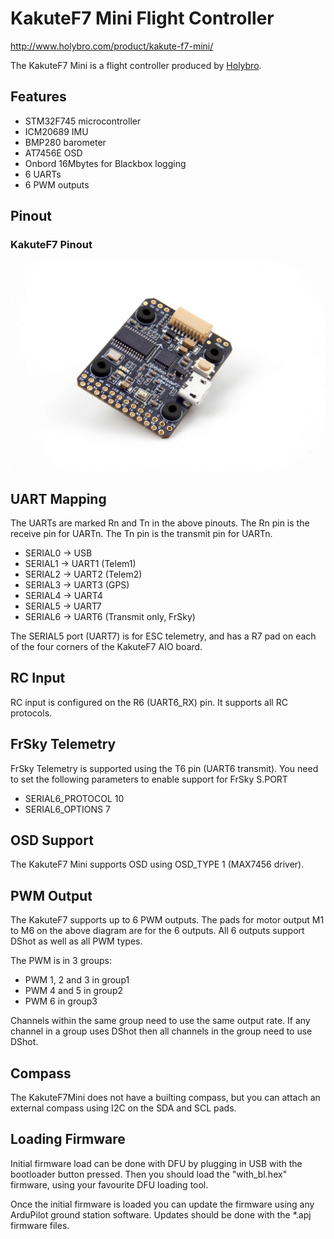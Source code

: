 # KakuteF7 Mini Flight Controller

http://www.holybro.com/product/kakute-f7-mini/

The KakuteF7 Mini is a flight controller produced by [Holybro](http://www.holybro.com/product/kakute-f7-mini/).

## Features

 - STM32F745 microcontroller
 - ICM20689 IMU
 - BMP280 barometer
 - AT7456E OSD
 - Onbord 16Mbytes for Blackbox logging
 - 6 UARTs
 - 6 PWM outputs

## Pinout

### KakuteF7 Pinout

![KakuteF7 Mini Board](kakutef7Mini.jpg "KakuteF7 Mini")


## UART Mapping

The UARTs are marked Rn and Tn in the above pinouts. The Rn pin is the
receive pin for UARTn. The Tn pin is the transmit pin for UARTn.

 - SERIAL0 -> USB
 - SERIAL1 -> UART1 (Telem1)
 - SERIAL2 -> UART2 (Telem2)
 - SERIAL3 -> UART3 (GPS)
 - SERIAL4 -> UART4
 - SERIAL5 -> UART7
 - SERIAL6 -> UART6 (Transmit only, FrSky)

The SERIAL5 port (UART7) is for ESC telemetry, and has a R7 pad on
each of the four corners of the KakuteF7 AIO board.

## RC Input
 
RC input is configured on the R6 (UART6_RX) pin. It supports all RC protocols.
 
## FrSky Telemetry
 
FrSky Telemetry is supported using the T6 pin (UART6 transmit). You need to set the following parameters to enable support for FrSky S.PORT
 
  - SERIAL6_PROTOCOL 10
  - SERIAL6_OPTIONS 7
  
## OSD Support

The KakuteF7 Mini supports OSD using OSD_TYPE 1 (MAX7456 driver).

## PWM Output

The KakuteF7 supports up to 6 PWM outputs. The pads for motor output M1 to M6 on the above diagram are for the 6 outputs. All 6 outputs support DShot as well as all PWM types.

The PWM is in 3 groups:

 - PWM 1, 2 and 3 in group1
 - PWM 4 and 5 in group2
 - PWM 6 in group3

Channels within the same group need to use the same output rate. If
any channel in a group uses DShot then all channels in the group need
to use DShot.

## Compass

The KakuteF7Mini does not have a builting compass, but you can attach an external compass using I2C on the SDA and SCL pads.

## Loading Firmware

Initial firmware load can be done with DFU by plugging in USB with the
bootloader button pressed. Then you should load the "with_bl.hex"
firmware, using your favourite DFU loading tool.

Once the initial firmware is loaded you can update the firmware using
any ArduPilot ground station software. Updates should be done with the
*.apj firmware files.
